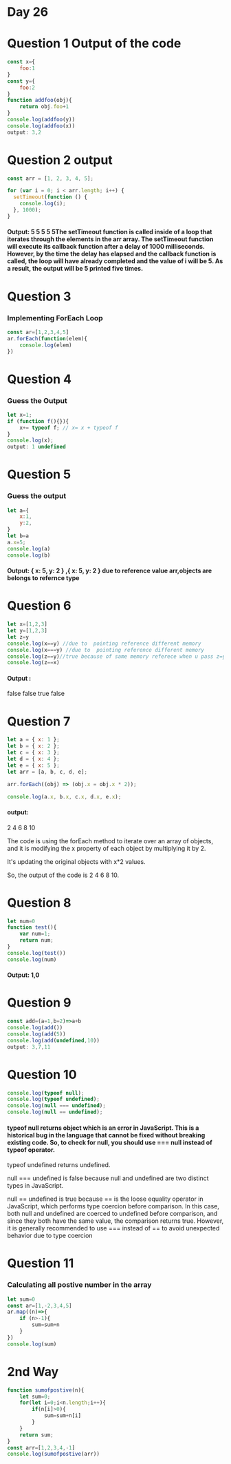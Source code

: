 # Day 26 
# Question 1 Output of the code 
```jsx
const x={
    foo:1
}
const y={
    foo:2
}
function addfoo(obj){
    return obj.foo+1
}
console.log(addfoo(y))
console.log(addfoo(x))
output: 3,2
```
# Question 2 output 
```jsx
const arr = [1, 2, 3, 4, 5];

for (var i = 0; i < arr.length; i++) {
  setTimeout(function () {
    console.log(i);
  }, 1000);
}
```

#### Output: 5 5 5 5 5The setTimeout function is called inside of a loop that iterates through the elements in the arr array. The setTimeout function will execute its callback function after a delay of 1000 milliseconds. However, by the time the delay has elapsed and the callback function is called, the loop will have already completed and the value of i will be 5. As a result, the output will be 5 printed five times.

# Question 3 
### Implementing ForEach Loop
```jsx
const ar=[1,2,3,4,5]
ar.forEach(function(elem){
    console.log(elem)
})
```
# Question 4
### Guess the Output 
```jsx
let x=1;
if (function f(){}){
    x+= typeof f; // x= x + typeof f 
}
console.log(x);
output: 1 undefined 
```
# Question 5 
### Guess the output 
```jsx
let a={
    x:1,
    y:2,
}
let b=a
a.x=5;
console.log(a)
console.log(b)
```
#### Output: { x: 5, y: 2 } ,{ x: 5, y: 2 }  due to reference value arr,objects are belongs to refernce type
# Question 6 
```jsx
let x=[1,2,3]
let y=[1,2,3]
let z=y
console.log(x==y) //due to  pointing reference different memory 
console.log(x===y) //due to  pointing reference different memory 
console.log(z==y)//true because of same memory referece when u pass z=y reference value passed 
console.log(z==x)
```
#### Output : 
false
false
true
false
# Question 7 
```jsx
let a = { x: 1 };
let b = { x: 2 };
let c = { x: 3 };
let d = { x: 4 };
let e = { x: 5 };
let arr = [a, b, c, d, e];

arr.forEach((obj) => (obj.x = obj.x * 2));

console.log(a.x, b.x, c.x, d.x, e.x);
```
#### output: 
2 4 6 8 10

The code is using the forEach method to iterate over an array of objects, and it is modifying the x property of each object by multiplying it by 2.

It's updating the original objects with x*2 values.

So, the output of the code is 2 4 6 8 10.
# Question 8 
```jsx
let num=0
function test(){
    var num=1;
    return num;
}
console.log(test())
console.log(num)
```
#### Output: 1,0

# Question 9 
```jsx
const add=(a=1,b=2)=>a+b
console.log(add())
console.log(add(5))
console.log(add(undefined,10))
output: 3,7,11
```
# Question 10
```jsx
console.log(typeof null);
console.log(typeof undefined);
console.log(null === undefined);
console.log(null == undefined);
```
#### typeof null returns object which is an error in JavaScript. This is a historical bug in the language that cannot be fixed without breaking existing code. So, to check for null, you should use === null instead of typeof operator.

typeof undefined returns undefined.

null === undefined is false because null and undefined are two distinct types in JavaScript.

null == undefined is true because == is the loose equality operator in JavaScript, which performs type coercion before comparison. In this case, both null and undefined are coerced to undefined before comparison, and since they both have the same value, the comparison returns true. However, it is generally recommended to use === instead of == to avoid unexpected behavior due to type coercion

# Question 11
### Calculating all postive number in the array 
```jsx
let sum=0
const ar=[1,-2,3,4,5]
ar.map((n)=>{
    if (n>-1){
        sum=sum+n
    }
})
console.log(sum)
```
# 2nd Way
```jsx
function sumofpostive(n){
    let sum=0;
    for(let i=0;i<n.length;i++){
        if(n[i]>0){
            sum=sum+n[i]
        }
    }
    return sum;
}
const arr=[1,2,3,4,-1]
console.log(sumofpostive(arr))
```
